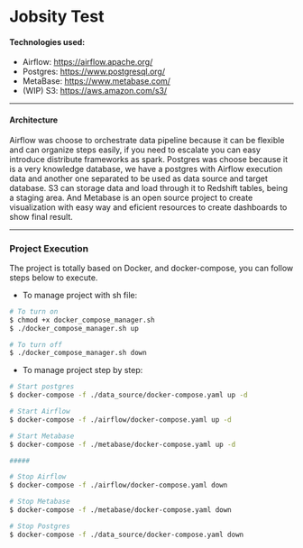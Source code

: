# Jobsity Test

#### Technologies used:
- Airflow: https://airflow.apache.org/
- Postgres: https://www.postgresql.org/
- MetaBase: https://www.metabase.com/
- (WIP) S3: https://aws.amazon.com/s3/

---

#### Architecture

Airflow was choose to orchestrate data pipeline because it can be flexible and can organize steps easily, if you need to escalate you can easy introduce distribute frameworks as spark.
Postgres was choose because it is a very knowledge database, we have a postgres with Airflow execution data and another one separated to be used as data source and target database.
S3 can storage data and load through it to Redshift tables, being a staging area.
And Metabase is an open source project to create visualization with easy way and eficient resources to create dashboards to show final result.

---

### Project Execution

The project is totally based on Docker, and docker-compose, you can follow steps below to execute.

- To manage project with sh file:

```sh
# To turn on
$ chmod +x docker_compose_manager.sh
$ ./docker_compose_manager.sh up

# To turn off
$ ./docker_compose_manager.sh down
```

- To manage project step by step:

```sh
# Start postgres
$ docker-compose -f ./data_source/docker-compose.yaml up -d

# Start Airflow
$ docker-compose -f ./airflow/docker-compose.yaml up -d

# Start Metabase
$ docker-compose -f ./metabase/docker-compose.yaml up -d

#####

# Stop Airflow
$ docker-compose -f ./airflow/docker-compose.yaml down

# Stop Metabase
$ docker-compose -f ./metabase/docker-compose.yaml down

# Stop Postgres
$ docker-compose -f ./data_source/docker-compose.yaml down
```
